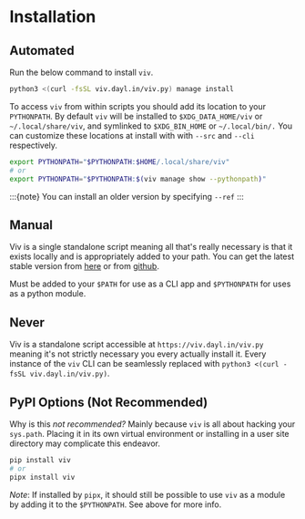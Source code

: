 # Installation

## Automated

Run the below command to install `viv`.

```sh
python3 <(curl -fsSL viv.dayl.in/viv.py) manage install
```

To access `viv` from within scripts you should add its location to your `PYTHONPATH`.
By default `viv` will be installed to `$XDG_DATA_HOME/viv` or `~/.local/share/viv`,
and symlinked to `$XDG_BIN_HOME` or `~/.local/bin/.`
You can customize these locations at install with with `--src` and `--cli` respectively.

```sh
export PYTHONPATH="$PYTHONPATH:$HOME/.local/share/viv"
# or
export PYTHONPATH="$PYTHONPATH:$(viv manage show --pythonpath)"
```

:::{note}
You can install an older version by specifying  `--ref`
:::

## Manual

Viv is a single standalone script meaning all that's really necessary is
that it exists locally and is appropriately added to your path.
You can get the latest stable version from [here](https://viv.dayl.in/viv.py)
or from [github](https://github.com/daylinmorgan/viv/blob/latest/src/viv/viv.py).

Must be added to your `$PATH` for use as a CLI app and `$PYTHONPATH` for uses as a python module.

## Never

Viv is a standalone script accessible at `https://viv.dayl.in/viv.py`
meaning it's not strictly necessary you every actually install it.
Every instance of the `viv` CLI can be seamlessly replaced with `python3 <(curl -fsSL viv.dayl.in/viv.py)`.

## PyPI Options (Not Recommended)

Why is this *not recommended?*
Mainly because `viv` is all about hacking your `sys.path`.
Placing it in its own virtual environment
or installing in a user site directory may complicate this endeavor.

```sh
pip install viv
# or
pipx install viv
```
 
*Note*: If installed by `pipx`, it should still be possible to
use `viv` as a module by adding it to the `$PYTHONPATH`.
See above for more info.

